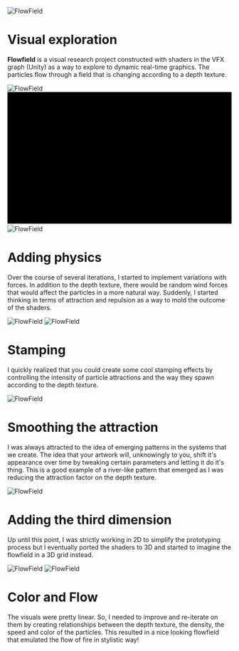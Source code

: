![FlowField](media/flowfield/1.gif)

# Visual exploration

<strong>Flowfield</strong> is a visual research project constructed with shaders in the VFX graph (Unity) as a way to explore to dynamic real-time graphics. The particles flow through a field that is changing according to a depth texture.

![FlowField](media/flowfield/2.gif)
![FlowField](media/flowfield/3.gif)
![FlowField](media/flowfield/4.gif)

# Adding physics

Over the course of several iterations, I started to implement variations with forces. In addition to the depth texture, there would be random wind forces that would affect the particles in a more natural way. Suddenly, I started thinking in terms of attraction and repulsion as a way to mold the outcome of the shaders.

![FlowField](media/flowfield/5.gif)
![FlowField](media/flowfield/6.gif)

# Stamping

I quickly realized that you could create some cool stamping effects by controlling the intensity of particle attractions and the way they spawn according to the depth texture.

![FlowField](media/flowfield/7.gif)

# Smoothing the attraction

I was always attracted to the idea of emerging patterns in the systems that we create. The idea that your artwork will, unknowingly to you, shift it's appearance over time by tweaking certain parameters and letting it do it's thing. This is a good example of a river-like pattern that emerged as I was reducing the attraction factor on the depth texture.

![FlowField](media/flowfield/8.gif)

# Adding the third dimension

Up until this point, I was strictly working in 2D to simplify the prototyping process but I eventually ported the shaders to 3D and started to imagine the flowfield in a 3D grid instead.

![FlowField](media/flowfield/9.gif)
![FlowField](media/flowfield/10.gif)

# Color and Flow

The visuals were pretty linear. So, I needed to improve and re-iterate on them by creating relationships between the depth texture, the density, the speed and color of the particles. This resulted in a nice looking flowfield that emulated the flow of fire in stylistic way!
